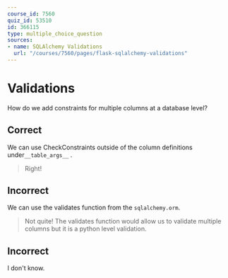 ```yaml
---
course_id: 7560
quiz_id: 53510
id: 366115
type: multiple_choice_question
sources:
- name: SQLAlchemy Validations
  url: "/courses/7560/pages/flask-sqlalchemy-validations"
---
```


# Validations

How do we add constraints for multiple columns at a database level?&nbsp;

## Correct

We can use CheckConstraints outside of the column definitions
under` __table_args__ ` .

> Right!

## Incorrect

We can use the validates function from the&nbsp;`sqlalchemy.orm`.

> Not quite! The validates function would allow us to validate multiple columns
> but it is a python level validation.&nbsp;

## Incorrect

I don't know.
